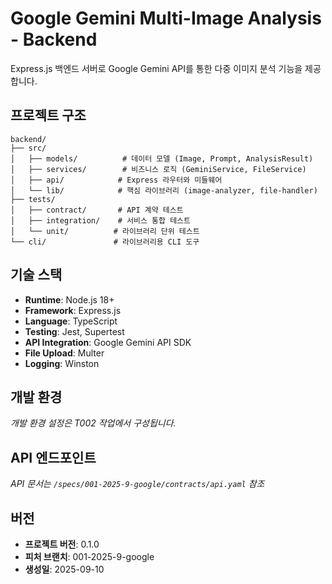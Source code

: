 # Google Gemini Multi-Image Analysis - Backend

Express.js 백엔드 서버로 Google Gemini API를 통한 다중 이미지 분석 기능을 제공합니다.

## 프로젝트 구조

```
backend/
├── src/
│   ├── models/          # 데이터 모델 (Image, Prompt, AnalysisResult)
│   ├── services/        # 비즈니스 로직 (GeminiService, FileService)
│   ├── api/            # Express 라우터와 미들웨어
│   └── lib/            # 핵심 라이브러리 (image-analyzer, file-handler)
├── tests/
│   ├── contract/       # API 계약 테스트
│   ├── integration/    # 서비스 통합 테스트
│   └── unit/          # 라이브러리 단위 테스트
└── cli/               # 라이브러리용 CLI 도구
```

## 기술 스택

- **Runtime**: Node.js 18+
- **Framework**: Express.js
- **Language**: TypeScript
- **Testing**: Jest, Supertest
- **API Integration**: Google Gemini API SDK
- **File Upload**: Multer
- **Logging**: Winston

## 개발 환경

*개발 환경 설정은 T002 작업에서 구성됩니다.*

## API 엔드포인트

*API 문서는 `/specs/001-2025-9-google/contracts/api.yaml` 참조*

## 버전

- **프로젝트 버전**: 0.1.0
- **피처 브랜치**: 001-2025-9-google
- **생성일**: 2025-09-10